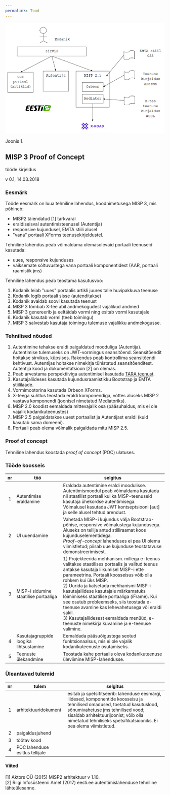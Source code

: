 ```yaml
---
permalink: Tood
---
```


<img src='img/ARHI-01.PNG' width='600'>

Joonis 1. 

## MISP 3 Proof of Concept

tööde kirjeldus

v 0.1, 14.03.2018

### Eesmärk

Tööde eesmärk on luua tehniline lahendus, koodnimetusega MISP 3, mis põhineb:
- MISP2 täiendatud [1] tarkvaral
- eraldiseisval autentimisteenusel (Autentija)
- responsive kujundusel, EMTA stiili alusel
- "vana" portaali XForms teenusekirjeldustel.

Tehniline lahendus peab võimaldama olemasolevaid portaali teenuseid kasutada:
- uues, responsive kujunduses
- väiksemate sõltuvustega vana portaali komponentidest (AAR, portaali raamistik jms)

Tehniline lahendus peab teostama kasutusvoo:

1. Kodanik leiab "uues" portaalis artikli juures talle huvipakkuva teenuse
2. Kodanik logib portaali sisse (autenditakse)
3. Kodanik avaldab soovi kasutada teenust
4. MISP 3 tõmbab X-tee abil andmekogudest vajalikud andmed
5. MISP 3 genereerib ja eeltäidab vormi ning esitab vormi kasutajale
6. Kodanik kasutab vormi (teeb toimingu)
7. MISP 3 salvestab kasutaja toimingu tulemuse vajalikku andmekogusse.

### Tehnilised nõuded

1. Autentimine tehakse eraldi paigaldatud mooduliga (Autentija). Autentimise tulemuseks on JWT-vormingus seansitõend. Seansitõendit hoitakse sirvikus, küpsises. Rakendus peab kontrollima seansitõendi kehtivust. Autentijas hoitakse nimekirja tühistatud seansitõenditest. Autentija kood ja dokumentatsioon [2] on olemas.
2. Peab arvestama perspektiiviga autentimisel kasutada [TARA teenust](https://e-gov.github.io/TARA-Doku/).
3. Kasutajaliideses kasutada kujundusraamistikku Bootstrap ja EMTA stiililaade.
4. Vormimootorina kasutada Orbeon XForms.
5. X-teega suhtlus teostada eraldi komponendiga, võttes aluseks MISP 2 vastava komponendi (joonisel nimetatud Mediatoriks).
6. MISP 2.0 koodist eemaldada mittevajalik osa (pääsuhaldus, mis ei ole vajalik kodanikuteenustes)
7. MISP 2.5 paigaldatakse uuest portaalist ja Autentijast eraldi (kuid kasutab sama domeeni).
8. Portaali peab olema võimalik paigaldada mitu MISP 2.5.

### Proof of concept

Tehniline lahendus koostada _proof of concept_ (POC) ulatuses.

### Tööde koosseis

| nr | töö | selgitus |
|:-----:|-----|---------|
|  1  | Autentimise eraldamine | Eraldada autentimine eraldi moodulisse.<br> Autentimismoodul peab võimaldama kasutada nii staatilist portaali kui ka MISP-teenuseid kasutaja ühekordse autentimisega.<br> Võimalusel kasutada JWT kontseptsiooni [aut] ja selle alusel tehtud arendust. |
|  2  | UI uuendamine | Vahetada MISP-i kujundus välja Bootstrap-põhise, responsive võimalustega kujundusega.<br> Aluseks on tellija antud stiiliraamat koos kujunduselementidega.<br> _Proof-of-concept_ lahenduses ei pea UI olema viimistletud; piisab uue kujunduse teostatavuse demonstreerimisest. |
|  3  | MISP-i sidumine staatilise portaaliga | 1) Projekteerida mehhanism. millega e-teenus valitakse staatilises portaalis ja valitud teenus antakse kasutaja liikumisel MISP-i ette parameetrina. Portaali koosseisus võib olla rohkem kui üks MISP.<br> 2) Uurida ja katsetada mehhanismi MISP-i kasutajaliidese kasutajale märkamatuks lõimimiseks staatilise portaaliga (iFrame). Kui see osutub probleemseks, siis teostada e-teenuse avamine kas lehevahetusega või eraldi sakil.<br> 3) Kasutajaliidesest eemaldada menüüd, e-teenuste nimekirja kuvamine ja e-teenuse valimine. |
|  4  | Kasutajagruppide loogika lihtsustamine | Eemaldada pääsuõigustega seotud funktsionaalsus, mis ei ole vajalik kodanikuteenuste osutamiseks. |
|  5  | Teenuste ülekandmine | Teostada kahe portaalis oleva kodanikuteenuse üleviimine MISP-lahendusse. |

### Üleantavad tulemid

| nr | tulem | selgitus |
|:-----:|-----|---------|
|  1    | arhitektuuridokument | esitab ja spetsifitseerib: lahenduse eesmärgi, liidesed, komponentide koosseisu ja tehnilised omadused, toetatud kasutuslood, sõnumivahetuse jms tehnilised vood; sisaldab arhitektuurijoonist; võib olla nimetatud tehniliseks spetsifikatsiooniks. Ei pea olema viimistletud. |
|  2    | paigaldusjuhend |  |
|  3    | töötav kood |  |
|  4    | POC lahenduse esitlus tellijale | |

#### Viited

[1] Aktors OÜ (2015) MISP2 arhitektuur v 1.10.<br>
[2] Riigi Infosüsteemi Amet (2017) eesti.ee autentimislahenduse tehniline lähteülesanne.